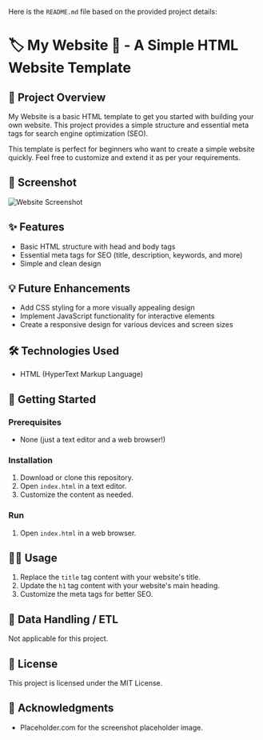 Here is the `README.md` file based on the provided project details:

🏷️ **My Website** 🚀 - A Simple HTML Website Template
=====================================================

## 📖 Project Overview
My Website is a basic HTML template to get you started with building your own website. This project provides a simple structure and essential meta tags for search engine optimization (SEO).

This template is perfect for beginners who want to create a simple website quickly. Feel free to customize and extend it as per your requirements.

## 📸 Screenshot
![Website Screenshot](https://via.placeholder.com/500x300)

## ✨ Features
* Basic HTML structure with head and body tags
* Essential meta tags for SEO (title, description, keywords, and more)
* Simple and clean design

## 💡 Future Enhancements
* Add CSS styling for a more visually appealing design
* Implement JavaScript functionality for interactive elements
* Create a responsive design for various devices and screen sizes

## 🛠️ Technologies Used
* HTML (HyperText Markup Language)

## 🚀 Getting Started
### Prerequisites
* None (just a text editor and a web browser!)

### Installation
1. Download or clone this repository.
2. Open `index.html` in a text editor.
3. Customize the content as needed.

### Run
1. Open `index.html` in a web browser.

## 🧑‍💻 Usage
1. Replace the `title` tag content with your website's title.
2. Update the `h1` tag content with your website's main heading.
3. Customize the meta tags for better SEO.

## 🔄 Data Handling / ETL
Not applicable for this project.

## 📄 License
This project is licensed under the MIT License.

## 🙏 Acknowledgments
* Placeholder.com for the screenshot placeholder image.
